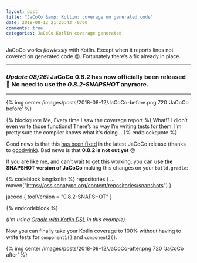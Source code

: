 ```yaml
---
layout: post
title: "JaCoCo &amp; Kotlin: coverage on generated code"
date: 2018-08-12 21:26:43 -0700
comments: true
categories: JaCoCo Kotlin coverage generated
---
```


JaCoCo works _flawlessly_ with Kotlin. Except when it reports lines not covered on generated code 😡. Fortunately there’s a fix already in place.

<!--more-->

---- 

### _Update 08/26:_ **JaCoCo 0.8.2 has now officially been released** 👏 No need to use the _0.8.2-SNAPSHOT_ anymore. 

---- 

{% img center /images/posts/2018-08-12/JaCoCo-before.png 720 ’JaCoCo before’ %}

{% blockquote Me, Every time I saw the coverage report %}
What!? I didn’t even write those functions! There’s no way I’m writing tests for them. I’m pretty sure the compiler knows what it’s doing…
{% endblockquote %}

Good news is that this [has been fixed][1] in the latest JaCoCo release (thanks to [goodwink][2]). Bad news is that **0.8.2 is not out yet** 😞

If you are like me, and can’t wait to get this working, you can **use the SNAPSHOT version of JaCoCo** making this changes on your `build.gradle`:

{% codeblock lang:kotlin %}
repositories {
	…
	maven("https://oss.sonatype.org/content/repositories/snapshots")
}

jacoco {
	toolVersion = "0.8.2-SNAPSHOT"
}

{% endcodeblock %}

_(I’m using [Gradle with Kotlin DSL][3] in this example)_

Now you can finally take your Kotlin coverage to 100% without having to write tests for `component1()` and `component2()`.

{% img center /images/posts/2018-08-12/JaCoCo-after.png 720 ’JaCoCo after’ %}

[1]:	https://github.com/goodwinnk
[2]:	https://github.com/goodwinnk
[3]:	https://github.com/gradle/kotlin-dsl